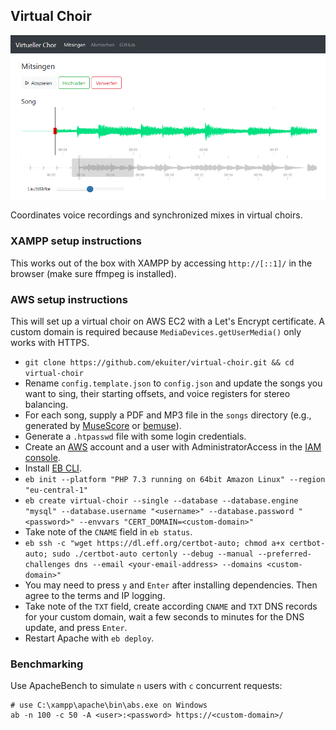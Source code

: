 ## Virtual Choir

![Screenshot](img/screenshot.png)

Coordinates voice recordings and synchronized mixes in virtual choirs.

### XAMPP setup instructions

This works out of the box with XAMPP by accessing `http://[::1]/` in the browser (make sure ffmpeg is installed).

### AWS setup instructions

This will set up a virtual choir on AWS EC2 with a Let's Encrypt certificate.
A custom domain is required because `MediaDevices.getUserMedia()` only works with HTTPS.

- `git clone https://github.com/ekuiter/virtual-choir.git && cd virtual-choir`
- Rename `config.template.json` to `config.json` and update the songs you want to sing, their starting offsets, and voice registers for stereo balancing.
- For each song, supply a PDF and MP3 file in the `songs` directory (e.g., generated by [MuseScore](https://musescore.org) or [bemuse](https://github.com/ekuiter/bemuse)).
- Generate a `.htpasswd` file with some login credentials.
- Create an [AWS](https://aws.amazon.com) account and a user with AdministratorAccess in the [IAM console](https://console.aws.amazon.com/iam/home#/users).
- Install [EB CLI](https://github.com/aws/aws-elastic-beanstalk-cli-setup).
- `eb init --platform "PHP 7.3 running on 64bit Amazon Linux" --region "eu-central-1"`
- `eb create virtual-choir --single --database --database.engine "mysql" --database.username "<username>" --database.password "<password>" --envvars "CERT_DOMAIN=<custom-domain>"`
- Take note of the `CNAME` field in `eb status`.
- `eb ssh -c "wget https://dl.eff.org/certbot-auto; chmod a+x certbot-auto; sudo ./certbot-auto certonly --debug --manual --preferred-challenges dns --email <your-email-address> --domains <custom-domain>"`
- You may need to press `y` and `Enter` after installing dependencies. Then agree to the terms and IP logging.
- Take note of the `TXT` field, create according `CNAME` and `TXT` DNS records for your custom domain, wait a few seconds to minutes for the DNS update, and press `Enter`.
- Restart Apache with `eb deploy`.

### Benchmarking

Use ApacheBench to simulate `n` users with `c` concurrent requests:

```
# use C:\xampp\apache\bin\abs.exe on Windows
ab -n 100 -c 50 -A <user>:<password> https://<custom-domain>/
```